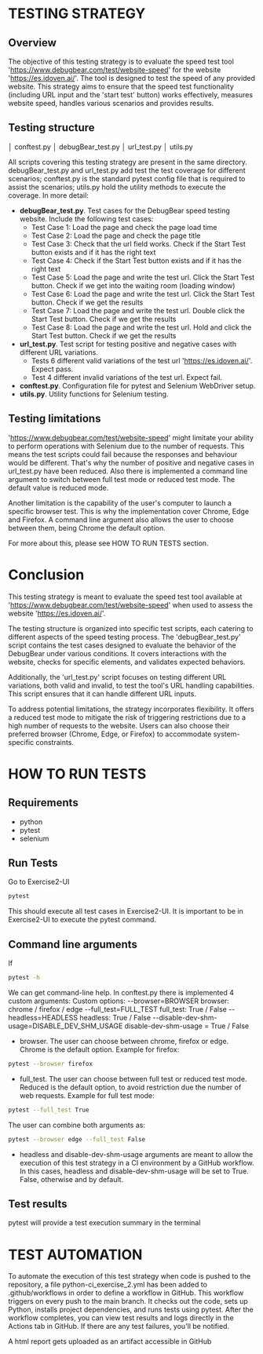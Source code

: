 # TESTING STRATEGY

## Overview

The objective of this testing strategy is to evaluate the speed test tool 'https://www.debugbear.com/test/website-speed' for the website 'https://es.idoven.ai/'. The tool is designed to test the speed of any provided website. This strategy aims to ensure that the speed test functionality (including URL input and the 'start test' button) works effectively, measures website speed, handles various scenarios and provides  results.

## Testing structure

│   conftest.py
│   debugBear_test.py
│   url_test.py
│   utils.py

All scripts covering this testing strategy are present in the same directory. debugBear_test.py and url_test.py add test the test coverage for different scenarios; conftest.py is the standard pytest config file that is required to assist the scenarios; utils.py hold the utility methods to execute the coverage. In more detail:
- **debugBear_test.py**. Test cases for the DebugBear speed testing website. Include the following test cases:
	- Test Case 1: Load the page and check the page load time
	- Test Case 2: Load the page and check the page title
	- Test Case 3: Check that the url field works. Check if the Start Test button exists and if it has the right text
	- Test Case 4: Check if the Start Test button exists and if it has the right text
	- Test Case 5: Load the page and write the test url. Click the Start Test button. Check if we get into the waiting room (loading window)
	- Test Case 6: Load the page and write the test url. Click the Start Test button. Check if we get the results
	- Test Case 7: Load the page and write the test url. Double click the Start Test button. Check if we get the results
	- Test Case 8: Load the page and write the test url. Hold and click the Start Test button. Check if we get the results
- **url_test.py**. Test script for testing positive and negative cases with different URL variations. 
	- Tests 6 different valid variations of the test url 'https://es.idoven.ai/'. Expect pass.
	- Test 4 different invalid variations of the test url. Expect fail.
- **conftest.py**. Configuration file for pytest and Selenium WebDriver setup.
- **utils.py**. Utility functions for Selenium testing.
	
## Testing limitations
'https://www.debugbear.com/test/website-speed' might limitate your ability to perform operations with Selenium due to the number of requests. This means the test scripts could fail because the responses and behaviour would be different.
That's why the number of positive and negative cases in url_test.py have been reduced. 
Also there is implemented a command line argument to switch between full test mode or reduced test mode. The default value is reduced mode. 

Another limitation is the capability of the user's computer to launch a specific browser test. This is why the implementation cover Chrome, Edge and Firefox. A command line argument also allows the user to choose between them, being Chrome the default option.

For more about this, please see HOW TO RUN TESTS section.

# Conclusion
This testing strategy is meant to evaluate the speed test tool available at 'https://www.debugbear.com/test/website-speed' when used to assess the website 'https://es.idoven.ai/'. 

The testing structure is organized into specific test scripts, each catering to different aspects of the speed testing process. The 'debugBear_test.py' script contains the test cases designed to evaluate the behavior of the DebugBear under various conditions. It covers interactions with the website, checks for specific elements, and validates expected behaviors.

Additionally, the 'url_test.py' script focuses on testing different URL variations, both valid and invalid, to test the tool's URL handling capabilities. This script ensures that it can handle different URL inputs.

To address potential limitations, the strategy incorporates flexibility. It offers a reduced test mode to mitigate the risk of triggering restrictions due to a high number of requests to the website. Users can also choose their preferred browser (Chrome, Edge, or Firefox) to accommodate system-specific constraints.

# HOW TO RUN TESTS

## Requirements

- python
- pytest
- selenium

## Run Tests

Go to Exercise2-UI

```bash
pytest
```

This should execute all test cases in Exercise2-UI. It is important to be in Exercise2-UI to execute the pytest command.

## Command line arguments
If 
```bash
pytest -h
```

We can get command-line help. In conftest.py there is implemented 4 custom arguments:
Custom options:
  --browser=BROWSER     browser: chrome / firefox / edge
  --full_test=FULL_TEST
                        full_test: True / False
  --headless=HEADLESS   headless: True / False
  --disable-dev-shm-usage=DISABLE_DEV_SHM_USAGE
						disable-dev-shm-usage = True / False
						
- browser. The user can choose between chrome, firefox or edge. Chrome is the default option. Example for firefox:
```bash
pytest --browser firefox
```

- full_test. The user can choose between full test or reduced test mode. Reduced is the default option, to avoid restriction due the number of web requests. Example for full test mode:
```bash
pytest --full_test True
```

The user can combine both arguments as:
```bash
pytest --browser edge --full_test False
```

- headless and disable-dev-shm-usage arguments are meant to allow the execution of this test strategy in a CI environment by a GitHub workflow. In this cases, headless and disable-dev-shm-usage will be set to True. False, otherwise and by default.

## Test results

pytest will provide a test execution summary in the terminal

# TEST AUTOMATION 
To automate the execution of this test strategy when code is pushed to the repository, a file python-ci_exercise_2.yml has been added to .github/workflows in order to define a workflow in GitHub. 
This workflow triggers on every push to the main branch. It checks out the code, sets up Python, installs project dependencies, and runs tests using pytest.
After the workflow completes, you can view test results and logs directly in the Actions tab in GitHub. If there are any test failures, you'll be notified.

A html report gets uploaded as an artifact accessible in GitHub